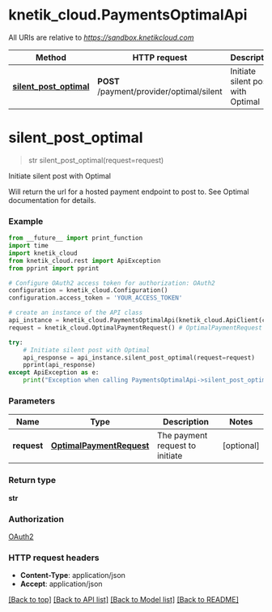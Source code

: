 # knetik_cloud.PaymentsOptimalApi

All URIs are relative to *https://sandbox.knetikcloud.com*

Method | HTTP request | Description
------------- | ------------- | -------------
[**silent_post_optimal**](PaymentsOptimalApi.md#silent_post_optimal) | **POST** /payment/provider/optimal/silent | Initiate silent post with Optimal


# **silent_post_optimal**
> str silent_post_optimal(request=request)

Initiate silent post with Optimal

Will return the url for a hosted payment endpoint to post to. See Optimal documentation for details.

### Example 
```python
from __future__ import print_function
import time
import knetik_cloud
from knetik_cloud.rest import ApiException
from pprint import pprint

# Configure OAuth2 access token for authorization: OAuth2
configuration = knetik_cloud.Configuration()
configuration.access_token = 'YOUR_ACCESS_TOKEN'

# create an instance of the API class
api_instance = knetik_cloud.PaymentsOptimalApi(knetik_cloud.ApiClient(configuration))
request = knetik_cloud.OptimalPaymentRequest() # OptimalPaymentRequest | The payment request to initiate (optional)

try: 
    # Initiate silent post with Optimal
    api_response = api_instance.silent_post_optimal(request=request)
    pprint(api_response)
except ApiException as e:
    print("Exception when calling PaymentsOptimalApi->silent_post_optimal: %s\n" % e)
```

### Parameters

Name | Type | Description  | Notes
------------- | ------------- | ------------- | -------------
 **request** | [**OptimalPaymentRequest**](OptimalPaymentRequest.md)| The payment request to initiate | [optional] 

### Return type

**str**

### Authorization

[OAuth2](../README.md#OAuth2)

### HTTP request headers

 - **Content-Type**: application/json
 - **Accept**: application/json

[[Back to top]](#) [[Back to API list]](../README.md#documentation-for-api-endpoints) [[Back to Model list]](../README.md#documentation-for-models) [[Back to README]](../README.md)

